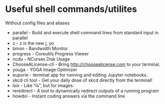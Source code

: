 # Useful shell commands/utilites
Without config files and aliases

* parallel - Build and execute shell command lines from standard input in parallel
* z - z is the new j, yo
* bmon - Bandwidth Monitor
* progress - Coreutils Progress Viewer
* ncdu - NCurses Disk Usage
* ChooseALicense-cli - Bring http://choosealicense.com to your terminal.
* youga - YOGA Image Optimizer
* euporie - terminal app for running and editing Jupyter notebooks.
* xkcd cli tool - Get your daily dose of xkcd directly from the terminal!
* lsix - Like "ls", but for images.
* reredirect - A tool to dynamically redirect outputs of a running program
* howdoi - Instant coding answers via the command line
